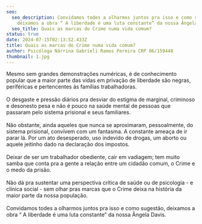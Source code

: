 ```yaml
---
seo:
  seo_description: Convidamos todes a olharmos juntos pra isso e como sugestão,
    deixamos a obra “ A liberdade é uma luta constante” da nossa Ângela Davis.
  seo_title: Quais as marcas do Crime numa vida comum?
status: true
date: 2024-07-15T02:13:52.433Z
title: Quais as marcas do Crime numa vida comum?
author: Psicóloga Nárrina Gabrieli Ramos Pereira CRP 06/159448
thumbnail: 1.jpg
---
```

<!--StartFragment-->

Mesmo sem grandes demonstrações numéricas, é de conhecimento popular que a maior parte das vidas em privação de liberdade são negras, periféricas e pertencentes às famílias trabalhadoras.\
\
O desgaste e pressão diários pra desviar do estigma de marginal, criminoso e desonesto pesa e não é pouco na saúde mental de pessoas que passaram pelo sistema prisional e seus familiares.\
\
Não obstante, ainda aqueles que nunca se aproximaram, pessoalmente, do sistema prisional, convivem com um fantasma. A constante ameaça de ir parar lá. Por um ato desesperado, uso indevido de drogas, um aborto ou aquele jeitinho dado na declaração dos impostos.\
\
Deixar de ser um trabalhador obediente, cair em vadiagem; tem muito samba que conta pra a gente a relação entre um cidadão comum, o Crime e o medo da prisão.\
\
Não dá pra sustentar uma perspectiva crítica de saúde ou de psicologia - e clínica social - sem olhar pras marcas que o Crime deixa na história da maior parte da nossa população.\
\
Convidamos todes a olharmos juntos pra isso e como sugestão, deixamos a obra “ A liberdade é uma luta constante” da nossa Ângela Davis.

<!--EndFragment-->
